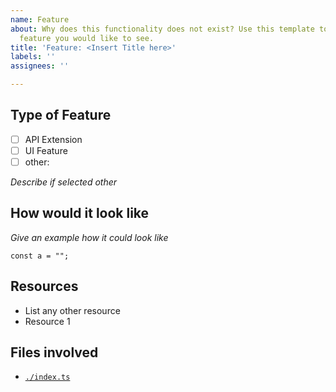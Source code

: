 ```yaml
---
name: Feature
about: Why does this functionality does not exist? Use this template to describe the
  feature you would like to see.
title: 'Feature: <Insert Title here>'
labels: ''
assignees: ''

---
```


## Type of Feature

- [ ] API Extension
- [ ] UI Feature
- [ ] other:

_Describe if selected other_

## How would it look like

_Give an example how it could look like_

```tsx
const a = "";
```

## Resources

* List any other resource
* Resource 1

## Files involved

- [`./index.ts`]()
